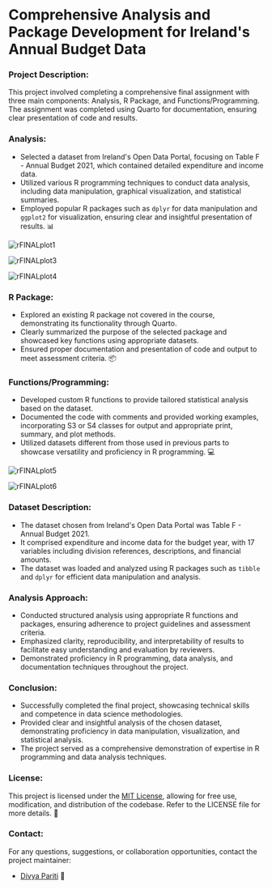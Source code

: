 # Comprehensive Analysis and Package Development for Ireland's Annual Budget Data


### Project Description:

This project involved completing a comprehensive final assignment with three main components: Analysis, R Package, and Functions/Programming. The assignment was completed using Quarto for documentation, ensuring clear presentation of code and results.

### Analysis:
  - Selected a dataset from Ireland's Open Data Portal, focusing on Table F - Annual Budget 2021, which contained detailed expenditure and income data.
  - Utilized various R programming techniques to conduct data analysis, including data manipulation, graphical visualization, and statistical summaries.
  - Employed popular R packages such as `dplyr` for data manipulation and `ggplot2` for visualization, ensuring clear and insightful presentation of results. 📊

![rFINALplot1](https://github.com/DivyaPariti/Comprehensive-Analysis-and-Package-Development-for-Ireland-s-Annual-Budget-Data/assets/65856784/1c60012e-958f-4eee-bfb4-aaa8da1a8abd)

![rFINALplot3](https://github.com/DivyaPariti/Comprehensive-Analysis-and-Package-Development-for-Ireland-s-Annual-Budget-Data/assets/65856784/d3ae48d0-5f6e-4619-bc58-bf7bc6b1f779)

![rFINALplot4](https://github.com/DivyaPariti/Comprehensive-Analysis-and-Package-Development-for-Ireland-s-Annual-Budget-Data/assets/65856784/d7246cd3-60b2-407f-b170-95574ba142ce)


### R Package:
  - Explored an existing R package not covered in the course, demonstrating its functionality through Quarto.
  - Clearly summarized the purpose of the selected package and showcased key functions using appropriate datasets.
  - Ensured proper documentation and presentation of code and output to meet assessment criteria. 📦

### Functions/Programming:
  - Developed custom R functions to provide tailored statistical analysis based on the dataset.
  - Documented the code with comments and provided working examples, incorporating S3 or S4 classes for output and appropriate print, summary, and plot methods.
  - Utilized datasets different from those used in previous parts to showcase versatility and proficiency in R programming. 💻

![rFINALplot5](https://github.com/DivyaPariti/Comprehensive-Analysis-and-Package-Development-for-Ireland-s-Annual-Budget-Data/assets/65856784/1de91a2c-5009-415c-884b-e19677c7c1c1)

![rFINALplot6](https://github.com/DivyaPariti/Comprehensive-Analysis-and-Package-Development-for-Ireland-s-Annual-Budget-Data/assets/65856784/6d6070cc-22a8-4eb2-8b4f-e163d6b0cde2)


### Dataset Description:
- The dataset chosen from Ireland's Open Data Portal was Table F - Annual Budget 2021.
- It comprised expenditure and income data for the budget year, with 17 variables including division references, descriptions, and financial amounts.
- The dataset was loaded and analyzed using R packages such as `tibble` and `dplyr` for efficient data manipulation and analysis.

### Analysis Approach:
- Conducted structured analysis using appropriate R functions and packages, ensuring adherence to project guidelines and assessment criteria.
- Emphasized clarity, reproducibility, and interpretability of results to facilitate easy understanding and evaluation by reviewers.
- Demonstrated proficiency in R programming, data analysis, and documentation techniques throughout the project.

### Conclusion:
- Successfully completed the final project, showcasing technical skills and competence in data science methodologies.
- Provided clear and insightful analysis of the chosen dataset, demonstrating proficiency in data manipulation, visualization, and statistical analysis.
- The project served as a comprehensive demonstration of expertise in R programming and data analysis techniques.

### License:
This project is licensed under the [MIT License](LICENSE), allowing for free use, modification, and distribution of the codebase. Refer to the LICENSE file for more details. 📜

### Contact:
For any questions, suggestions, or collaboration opportunities, contact the project maintainer:
- [Divya Pariti](mailto:divya.pariti@ucdconnect.ie) 📧


